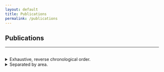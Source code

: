 ```yaml
---
layout: default
title: Publications
permalink: /publications
---
```


## Publications

---

<!-- ### Preprints/In preparation -->
<br>

<div class="pub-dropdowns">

<details class="pub-dropdown">
  <summary>Exhaustive, reverse chronological order.</summary>
  <div class="pub-content">

<br>

<strong>Conference proceedings.</strong>

<br>

<div class="pub">
  <span class="pub-label">[C7]</span>
  <div class="pub-content">
    <strong>On entropy-constrained Gaussian channel capacity via the moment problem</strong>
    [<a href="https://arxiv.org/abs/2501.13814">arXiv</a>]<br>
    <strong>A.G.</strong>, Shlomo Shamai (Shitz), Emre Telatar   <br> 
    ISIT 2025 (to appear)  <br>
  </div>
</div>

<div class="pub">
  <span class="pub-label">[C6]</span>
  <div class="pub-content">
    <strong>Attention with Markov: A framework for principled analysis of transformers via Markov chains</strong>
    [<a href="https://arxiv.org/abs/2402.04161">arXiv</a>]<br>
    Ashok Vardhan Makkuva*, Marco Bondaschi*, <strong>A.G.</strong>, Alliot Nagle, Martin Jaggi, Hyeji Kim, Michael Gastpar  <br> 
    ICLR 2025 <strong>[Spotlight (top 5%)]</strong> <br>
    Also at ICML 2024 Workshop on Mechanistic Interpretability (MI)
  </div>
</div>

<div class="pub">
  <span class="pub-label">[C5]</span>
  <div class="pub-content">
    <strong>Fundamental limits of prompt compression: A rate-distortion framework for black-box language models</strong>
    [<a href="https://arxiv.org/abs/2407.15504">arXiv</a>]<br>
    Alliot Nagle*, <strong>A.G.</strong>*, Marco Bondaschi, Michael Gastpar, Ashok Vardhan Makkuva, Hyeji Kim  <br> 
    NeurIPS 2024  <br>
    Also at ICML 2024 Workshop on Theoretical Foundations of Foundation Models (TF2M) <strong>[Oral (top 4 out of 58)]</strong>
  </div>
</div>

<div class="pub">
  <span class="pub-label">[C4]</span>
  <div class="pub-content">
    <strong>Local to global: Learning dynamics and effect of initialization for transformers</strong>
    [<a href="https://arxiv.org/abs/2406.03072">arXiv</a>]<br>
    Ashok Vardhan Makkuva*, Marco Bondaschi*, Chanakya Ekbote, <strong>A.G.</strong>, Alliot Nagle, Hyeji Kim, Michael Gastpar   <br> 
    NeurIPS 2024  <br>
    Also at ICML 2024 Workshop on Theoretical Foundations of Foundation Models (TF2M)
  </div>
</div>

<div class="pub">
  <span class="pub-label">[C3]</span>
  <div class="pub-content">
    <strong>ICQ: A quantization scheme for best-arm identification over bit-constrained channels</strong>
    [<a href="https://ieeexplore.ieee.org/document/10349855">IEEE Xplore</a>, <a href="https://arxiv.org/abs/2305.00528">arXiv</a>]<br>
    Fathima Z. Faizal, <strong>A.G.</strong>, Manjesh K. Hanawal, Nikhil Karamchandani <br> 
    WiOpt (International Symposium on Modeling and Optimization in Mobile, Ad hoc, and Wireless Networks) 2023
  </div>
</div>

<div class="pub">
  <span class="pub-label">[C2]</span>
  <div class="pub-content">
    <strong>Micro-Doppler parameter estimation using variational mode decomposition with finite rate of innovation</strong>
    [<a href="https://ieeexplore.ieee.org/document/9840804">IEEE Xplore</a>]<br>
    Shrikant Sharma, <strong>A.G.</strong>, Darin Jeff, Garweet Sresth, Sanket Bhalerao, Vikram M. Gadre, C. H. Srinivas Rao, P. Radhakrishna<br> 
    SPCOM (IEEE International Conference on Signal Processing and Communications) 2022
  </div>
</div>

<div class="pub">
  <span class="pub-label">[C1]</span>
  <div class="pub-content">
    <strong>Theoretical analysis of an inverse Radon transform based multicomponent micro-Doppler parameter estimation algorithm</strong>
    [<a href="https://ieeexplore.ieee.org/document/9806802">IEEE Xplore</a>]<br>
    Shrikant Sharma, <strong>A.G.</strong>, Nikhar P. Rakhashia, Vikram M. Gadre, Shaan ul Haque, Aseer Ansari, Ram Bilas Pachori, P. Radhakrishna, Peeyush Sahay<br>
    NCC (National Conference on Communications) 2022
  </div>
</div>

</div>

</details>

<details class="pub-dropdown">
  <summary>Separated by area.</summary>
  <div class="pub-content">


<br>

<strong>Information theory (Shannon theory, information measures; 2022--present).</strong>

<br>

<div class="pub">
  <span class="pub-label">[C7]</span>
  <div class="pub-content">
    <strong>On entropy-constrained Gaussian channel capacity via the moment problem</strong>
    [<a href="https://arxiv.org/abs/2501.13814">arXiv</a>]<br>
    <strong>A.G.</strong>, Shlomo Shamai (Shitz), Emre Telatar   <br> 
    ISIT 2025 (to appear)  <br>
  </div>
</div>

<br>

<strong>Machine learning (Transformers/LLMs, bandits; 2022--24).</strong>

<br>

<div class="pub">
  <span class="pub-label">[C6]</span>
  <div class="pub-content">
    <strong>Attention with Markov: A framework for principled analysis of transformers via Markov chains</strong>
    [<a href="https://arxiv.org/abs/2402.04161">arXiv</a>]<br>
    Ashok Vardhan Makkuva*, Marco Bondaschi*, <strong>A.G.</strong>, Alliot Nagle, Martin Jaggi, Hyeji Kim, Michael Gastpar  <br> 
    ICLR 2025 <strong>[Spotlight (top 5%)]</strong> <br>
    Also at ICML 2024 Workshop on Mechanistic Interpretability (MI)
  </div>
</div>

<div class="pub">
  <span class="pub-label">[C5]</span>
  <div class="pub-content">
    <strong>Fundamental limits of prompt compression: A rate-distortion framework for black-box language models</strong>
    [<a href="https://arxiv.org/abs/2407.15504">arXiv</a>]<br>
    Alliot Nagle*, <strong>A.G.</strong>*, Marco Bondaschi, Michael Gastpar, Ashok Vardhan Makkuva, Hyeji Kim  <br> 
    NeurIPS 2024  <br>
    Also at ICML 2024 Workshop on Theoretical Foundations of Foundation Models (TF2M) <strong>[Oral (top 4 out of 58)]</strong>
  </div>
</div>

<div class="pub">
  <span class="pub-label">[C4]</span>
  <div class="pub-content">
    <strong>Local to global: Learning dynamics and effect of initialization for transformers</strong>
    [<a href="https://arxiv.org/abs/2406.03072">arXiv</a>]<br>
    Ashok Vardhan Makkuva*, Marco Bondaschi*, Chanakya Ekbote, <strong>A.G.</strong>, Alliot Nagle, Hyeji Kim, Michael Gastpar   <br> 
    NeurIPS 2024  <br>
    Also at ICML 2024 Workshop on Theoretical Foundations of Foundation Models (TF2M)
  </div>
</div>

<div class="pub">
  <span class="pub-label">[C3]</span>
  <div class="pub-content">
    <strong>ICQ: A quantization scheme for best-arm identification over bit-constrained channels</strong>
    [<a href="https://ieeexplore.ieee.org/document/10349855">IEEE Xplore</a>, <a href="https://arxiv.org/abs/2305.00528">arXiv</a>]<br>
    Fathima Z. Faizal, <strong>A.G.</strong>, Manjesh K. Hanawal, Nikhil Karamchandani <br> 
    WiOpt (International Symposium on Modeling and Optimization in Mobile, Ad hoc, and Wireless Networks) 2023
  </div>
</div>

<br>

<strong>Signal processing (micro-Doppler parameter estimation; 2020--22).</strong>

<br>

<div class="pub">
  <span class="pub-label">[C2]</span>
  <div class="pub-content">
    <strong>Micro-Doppler parameter estimation using variational mode decomposition with finite rate of innovation</strong>
    [<a href="https://ieeexplore.ieee.org/document/9840804">IEEE Xplore</a>]<br>
    Shrikant Sharma, <strong>A.G.</strong>, Darin Jeff, Garweet Sresth, Sanket Bhalerao, Vikram M. Gadre, C. H. Srinivas Rao, P. Radhakrishna<br> 
    SPCOM (IEEE International Conference on Signal Processing and Communications) 2022
  </div>
</div>

<div class="pub">
  <span class="pub-label">[C1]</span>
  <div class="pub-content">
    <strong>Theoretical analysis of an inverse Radon transform based multicomponent micro-Doppler parameter estimation algorithm</strong>
    [<a href="https://ieeexplore.ieee.org/document/9806802">IEEE Xplore</a>]<br>
    Shrikant Sharma, <strong>A.G.</strong>, Nikhar P. Rakhashia, Vikram M. Gadre, Shaan ul Haque, Aseer Ansari, Ram Bilas Pachori, P. Radhakrishna, Peeyush Sahay<br>
    NCC (National Conference on Communications) 2022
  </div>
</div>


  </div>
</details>

</div>

<br>